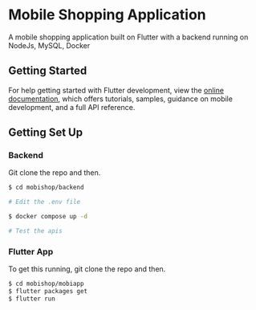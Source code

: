 # Mobile Shopping Application

A mobile shopping application built on Flutter with a backend running on NodeJs, MySQL, Docker

## Getting Started

For help getting started with Flutter development, view the
[online documentation](https://docs.flutter.dev/), which offers tutorials,
samples, guidance on mobile development, and a full API reference.

## Getting Set Up

### Backend

Git clone the repo and then.

```bash
$ cd mobishop/backend

# Edit the .env file

$ docker compose up -d

# Test the apis

```

### Flutter App

To get this running, git clone the repo and then.

```bash
$ cd mobishop/mobiapp
$ flutter packages get
$ flutter run

```
